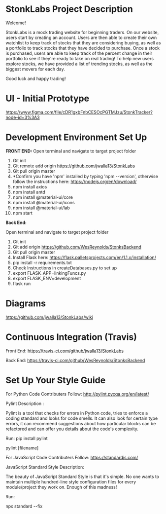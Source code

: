 # StonkLabs Project Description
Welcome!

StonkLabs is a mock trading website for beginning traders.
On our website, users start by creating an account. Users are then able to create their own watchlist
to keep track of stocks that they are considering buying, as well as a portfolio to track stocks that 
they have decided to purchase. Once a stock is purchased, users are able to keep track of the percent
change in their portfolio to see if they're ready to take on real trading! To help new users explore 
stocks, we have provided a list of trending stocks, as well as the biggest movers for each day. 

Good luck and happy trading!



# UI - Initial Prototype
https://www.figma.com/file/cDR1gxbFnbCESOcPGTMJzu/StonkTracker?node-id=3%3A3


# Development Environment Set Up
**FRONT END:**
Open terminal and navigate to target project folder
1) Git init 
2) Git remote add origin https://github.com/jwalla13/StonkLabs
3) Git pull origin master
4) *Confirm you have 'npm' installed by typing 'npm --version', otherwise follow the instructions here: https://nodejs.org/en/download/ 
5) npm install axios
6) npm install antd
7) npm install @material-ui/core
8) npm install @material-ui/icons
9) npm install @material-ui/lab
10) npm start

**Back End:**

Open terminal and navigate to target project folder
1) Git init
2) Git add origin https://github.com/WesReynolds/StonksBackend
3) Git pull origin master
4) Install Flask here: https://flask.palletsprojects.com/en/1.1.x/installation/ 
5) pip install -r requirements.txt
7) Check Instructions in createDatabases.py to set up 
8) export FLASK_APP=linkingFuncs.py
9) export FLASK_ENV=development
10) flask run

# Diagrams
https://github.com/jwalla13/StonkLabs/wiki


# Continuous Integration (Travis)

Front End: https://travis-ci.com/github/jwalla13/StonkLabs

Back End: https://travis-ci.com/github/WesReynolds/StonksBackend


# Set Up Your Style Guide

For Python Code Contributers Follow: http://pylint.pycqa.org/en/latest/

Pylint Description : 

Pylint is a tool that checks for errors in Python code, tries to enforce a coding standard and looks for code smells. 
It can also look for certain type errors, it can recommend suggestions about how particular blocks can be refactored 
and can offer you details about the code's complexity.

Run: 
pip install pylint

pylint [filename]

For JavaScript Code Contributers Follow: https://standardjs.com/

JavaScript Standard Style Description:

The beauty of JavaScript Standard Style is that it's simple. No one wants to maintain 
multiple hundred-line style configuration files for every module/project they work on. 
Enough of this madness!

Run:

npx standard --fix 
